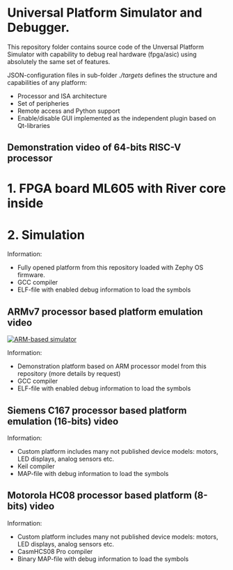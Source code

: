 Universal Platform Simulator and Debugger.
=====================

This repository folder contains source code of the Unversal Platform Simulator
with capability to debug real hardware (fpga/asic) using absolutely the
same set of features.

JSON-configuration files in sub-folder *./targets* defines the structure
and capabilities of any platform:

- Processor and ISA architecture
- Set of peripheries
- Remote access and Python support
- Enable/disable GUI implemented as the independent plugin based on Qt-libraries

## Demonstration video of 64-bits RISC-V processor

# 1. FPGA board ML605 with River core inside

# 2. Simulation

Information:

  - Fully opened platform from this repository loaded with Zephy OS firmware.
  - GCC compiler
  - ELF-file with enabled debug information to load the symbols


## ARMv7 processor based platform emulation video

[![ARM-based simulator](https://img.youtube.com/vi/h-NNvXWnNEU/hqdefault.jpg)](https://youtu.be/h-NNvXWnNEU)

Information:

  - Demonstration platform based on ARM processor model from this repository (more details by request)
  - GCC compiler
  - ELF-file with enabled debug information to load the symbols


## Siemens C167 processor based platform emulation (16-bits) video

Information:

  - Custom platform includes many not published device models: motors, LED displays, analog sensors etc.
  - Keil compiler
  - MAP-file with debug information to load the symbols


## Motorola HC08 processor based platform (8-bits) video

Information:

  - Custom platform includes many not published device models: motors, LED displays, analog sensors etc.
  - CasmHCS08 Pro compiler
  - Binary MAP-file with debug information to load the symbols

